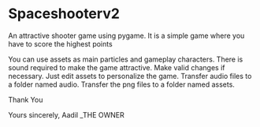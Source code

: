 # Spaceshooterv2
An attractive shooter game using pygame. It is a simple game where you have to score the highest points

You can use assets as main particles and gameplay characters.
There is sound required to make the game attractive.
Make valid changes if necessary.
Just edit assets to personalize the game.
Transfer audio files to a folder named audio.
Transfer the png files to a folder named assets.

Thank You

Yours sincerely,
Aadil
_THE OWNER
